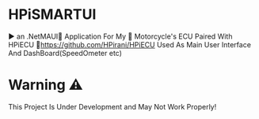 # HPiSMARTUI
▶️ an .NetMAUI📱 Application For My :motor_scooter: Motorcycle's ECU Paired With HPiECU :link:https://github.com/HPirani/HPiECU
Used As Main User Interface And DashBoard(SpeedOmeter etc)
# Warning ⚠️
This Project Is Under Development and  May Not Work Properly!
